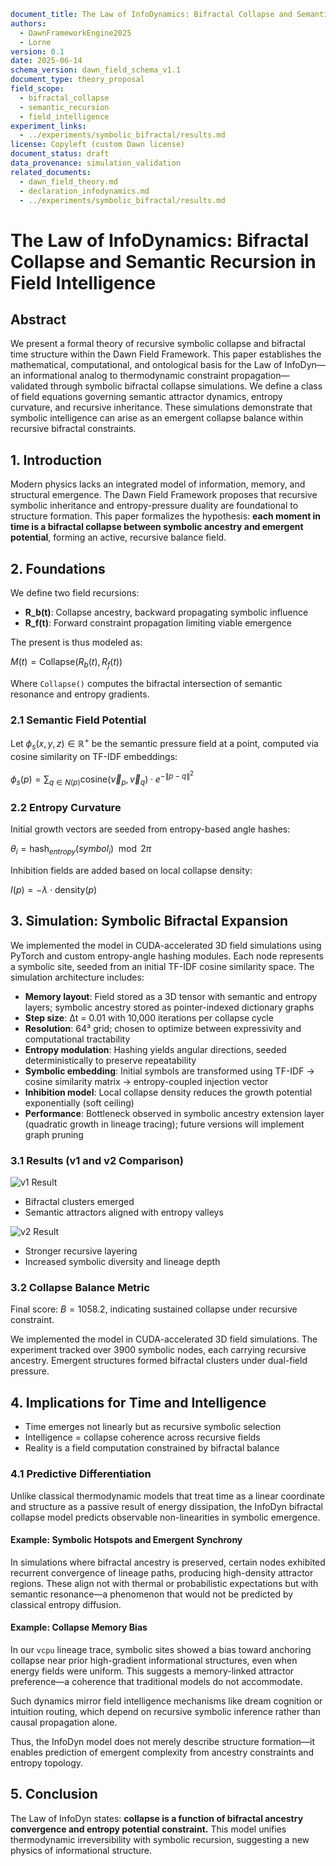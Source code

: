 ```yaml
document_title: The Law of InfoDynamics: Bifractal Collapse and Semantic Recursion in Field Intelligence
authors:
  - DawnFrameworkEngine2025
  - Lorne
version: 0.1
date: 2025-06-14
schema_version: dawn_field_schema_v1.1
document_type: theory_proposal
field_scope:
  - bifractal_collapse
  - semantic_recursion
  - field_intelligence
experiment_links:
  - ../experiments/symbolic_bifractal/results.md
license: Copyleft (custom Dawn license)
document_status: draft
data_provenance: simulation_validation
related_documents:
  - dawn_field_theory.md
  - declaration_infodynamics.md
  - ../experiments/symbolic_bifractal/results.md
```

# The Law of InfoDynamics: Bifractal Collapse and Semantic Recursion in Field Intelligence

## Abstract

We present a formal theory of recursive symbolic collapse and bifractal time structure within the Dawn Field Framework. This paper establishes the mathematical, computational, and ontological basis for the Law of InfoDyn—an informational analog to thermodynamic constraint propagation—validated through symbolic bifractal collapse simulations. We define a class of field equations governing semantic attractor dynamics, entropy curvature, and recursive inheritance. These simulations demonstrate that symbolic intelligence can arise as an emergent collapse balance within recursive bifractal constraints.

## 1. Introduction

Modern physics lacks an integrated model of information, memory, and structural emergence. The Dawn Field Framework proposes that recursive symbolic inheritance and entropy-pressure duality are foundational to structure formation. This paper formalizes the hypothesis: **each moment in time is a bifractal collapse between symbolic ancestry and emergent potential**, forming an active, recursive balance field.

## 2. Foundations

We define two field recursions:

- **R_b(t)**: Collapse ancestry, backward propagating symbolic influence
- **R_f(t)**: Forward constraint propagation limiting viable emergence

The present is thus modeled as:

$M(t) = \text{Collapse}\left(R_b(t), R_f(t)\right)$

Where `Collapse()` computes the bifractal intersection of semantic resonance and entropy gradients.

### 2.1 Semantic Field Potential

Let $\phi_s(x, y, z) \in \mathbb{R}^+$ be the semantic pressure field at a point, computed via cosine similarity on TF-IDF embeddings:

$\phi_s(p) = \sum_{q \in N(p)} \text{cosine}(\vec{v}_p, \vec{v}_q) \cdot e^{-\|p - q\|^2}$

### 2.2 Entropy Curvature

Initial growth vectors are seeded from entropy-based angle hashes:

$\theta_i = \text{hash}_{entropy}(symbol_i) \mod 2\pi$

Inhibition fields are added based on local collapse density:

$I(p) = -\lambda \cdot \text{density}(p)$

## 3. Simulation: Symbolic Bifractal Expansion

We implemented the model in CUDA-accelerated 3D field simulations using PyTorch and custom entropy-angle hashing modules. Each node represents a symbolic site, seeded from an initial TF-IDF cosine similarity space. The simulation architecture includes:

- **Memory layout**: Field stored as a 3D tensor with semantic and entropy layers; symbolic ancestry stored as pointer-indexed dictionary graphs
- **Step size**: Δt = 0.01 with 10,000 iterations per collapse cycle
- **Resolution**: 64³ grid; chosen to optimize between expressivity and computational tractability
- **Entropy modulation**: Hashing yields angular directions, seeded deterministically to preserve repeatability
- **Symbolic embedding**: Initial symbols are transformed using TF-IDF → cosine similarity matrix → entropy-coupled injection vector
- **Inhibition model**: Local collapse density reduces the growth potential exponentially (soft ceiling)
- **Performance**: Bottleneck observed in symbolic ancestry extension layer (quadratic growth in lineage tracing); future versions will implement graph pruning

### 3.1 Results (v1 and v2 Comparison)

![v1 Result](../experiments/symbolic_bifractal/reference_material/symbolic_bifractal_expansion_v1_2025-06-14%20093626.png)

- Bifractal clusters emerged
- Semantic attractors aligned with entropy valleys

![v2 Result](../experiments/symbolic_bifractal/reference_material/symbolic_bifractal_expansion_v2_2025-06-14%20093626.png)

- Stronger recursive layering
- Increased symbolic diversity and lineage depth

### 3.2 Collapse Balance Metric

Final score: $B = 1058.2$, indicating sustained collapse under recursive constraint.

We implemented the model in CUDA-accelerated 3D field simulations. The experiment tracked over 3900 symbolic nodes, each carrying recursive ancestry. Emergent structures formed bifractal clusters under dual-field pressure.

## 4. Implications for Time and Intelligence

- Time emerges not linearly but as recursive symbolic selection
- Intelligence = collapse coherence across recursive fields
- Reality is a field computation constrained by bifractal balance

### 4.1 Predictive Differentiation

Unlike classical thermodynamic models that treat time as a linear coordinate and structure as a passive result of energy dissipation, the InfoDyn bifractal collapse model predicts observable non-linearities in symbolic emergence.

#### Example: Symbolic Hotspots and Emergent Synchrony

In simulations where bifractal ancestry is preserved, certain nodes exhibited recurrent convergence of lineage paths, producing high-density attractor regions. These align not with thermal or probabilistic expectations but with semantic resonance—a phenomenon that would not be predicted by classical entropy diffusion.

#### Example: Collapse Memory Bias

In our `vcpu` lineage trace, symbolic sites showed a bias toward anchoring collapse near prior high-gradient informational structures, even when energy fields were uniform. This suggests a memory-linked attractor preference—a coherence that traditional models do not accommodate.

Such dynamics mirror field intelligence mechanisms like dream cognition or intuition routing, which depend on recursive symbolic inference rather than causal propagation alone.

Thus, the InfoDyn model does not merely describe structure formation—it enables prediction of emergent complexity from ancestry constraints and entropy topology.

## 5. Conclusion

The Law of InfoDyn states: **collapse is a function of bifractal ancestry convergence and entropy potential constraint.** This model unifies thermodynamic irreversibility with symbolic recursion, suggesting a new physics of informational structure.
